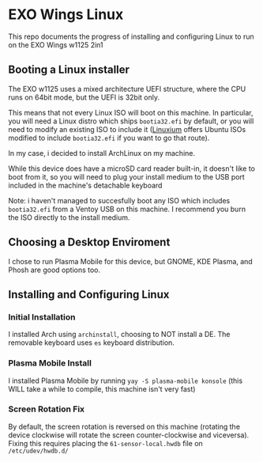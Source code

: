 # EXO Wings Linux
This repo documents the progress of installing and configuring Linux to run on the EXO Wings w1125 2in1

## Booting a Linux installer
The EXO w1125 uses a mixed architecture UEFI structure, where the CPU runs on 64bit mode, but the UEFI is 32bit only.

This means that not every Linux ISO will boot on this machine. In particular, you will need a Linux distro which ships `bootia32.efi` by default, or you will need to modify an existing ISO to include it ([Linuxium](https://linuxiumcomau.blogspot.com/search/label/ISOs) offers Ubuntu ISOs modified to include `bootia32.efi` if you want to go that route).

In my case, i decided to install ArchLinux on my machine.

While this device does have a microSD card reader built-in, it doesn't like to boot from it, so you will need to plug your install medium to the USB port included in the machine's detachable keyboard

Note: i haven't managed to succesfully boot any ISO which includes `bootia32.efi` from a Ventoy USB on this machine. I recommend you burn the ISO directly to the install medium.

## Choosing a Desktop Enviroment
I chose to run Plasma Mobile for this device, but GNOME, KDE Plasma, and Phosh are good options too.

## Installing and Configuring Linux
### Initial Installation
I installed Arch using `archinstall`, choosing to NOT install a DE. The removable keyboard uses `es` keyboard distribution.

### Plasma Mobile Install
I installed Plasma Mobile by running `yay -S plasma-mobile konsole` (this WILL take a while to compile, this machine isn't very fast)

### Screen Rotation Fix
By default, the screen rotation is reversed on this machine (rotating the device clockwise will rotate the screen counter-clockwise and viceversa). Fixing this requires placing the `61-sensor-local.hwdb` file on `/etc/udev/hwdb.d/`

